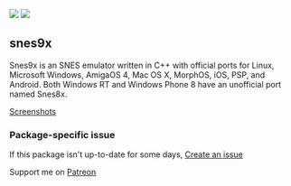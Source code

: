 [![](https://img.shields.io/chocolatey/v/snes9x?color=green&label=snes9x)](https://chocolatey.org/packages/snes9x) [![](https://img.shields.io/chocolatey/dt/snes9x)](https://chocolatey.org/packages/snes9x)

## snes9x
Snes9x is an SNES emulator written in C++ with official ports for Linux, Microsoft Windows, 
AmigaOS 4, Mac OS X, MorphOS, iOS, PSP, and Android. Both Windows RT and Windows Phone 8 
have an unofficial port named Snes8x.

[Screenshots](http://www.snes9x.com/screenshots.asp)

### Package-specific issue
If this package isn't up-to-date for some days, [Create an issue](https://github.com/tunisiano187/chocolatey-packages/issues/new)

Support me on [Patreon](https://www.patreon.com/bePatron?u=39585820)
